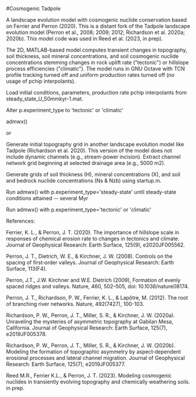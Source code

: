 #Cosmogenic Tadpole

A landscape evolution model with cosmogenic nuclide conservation based on Ferrier and Perron (2020). This is a distant fork of the Tadpole landscape evolution model (Perron et al., 2008; 2009; 2012; Richardson et al. 2020a; 2020b). This model code was used in Reed et al. (2023, in prep).

The 2D, MATLAB-based model computes transient changes in topography, soil thickness, soil mineral concentrations, and soil cosmogenic nuclide concentrations stemming changes in rock uplift rate ("tectonic") or hillslope process efficiencies ("climatic"). The model runs in GNU Octave with TCN profile tracking turned off and uniform production rates turned off (no usage of pchip interpolants).

Load initial conditions, parameters, production rate pchip interpolants from steady_state_U_50mmkyr-1.mat.

Alter p.experiment_type to 'tectonic' or 'climatic'

admwx()

or

Generate initial topography grid in another landscape evolution model like Tadpole (Richardson et al. 2020). This version of the model does not include dynamic channels (e.g., stream-power incision). Extract channel network grid beginning at selected drainage area (e.g., 5000 m2).

Generate grids of soil thickness (H), mineral concentrations (X), and soil and bedrock nuclide concentrations (Ns & Nzb) using startup.m.

Run admwx() with p.experiment_type='steady-state' until steady-state conditions attained -- several Myr

Run admwx() with p.experiment_type='tectonic' or 'climatic'

References:

Ferrier, K. L., & Perron, J. T. (2020). The importance of hillslope scale in responses of chemical erosion rate to changes in tectonics and climate. Journal of Geophysical Research: Earth Surface, 125(9), e2020JF005562.

Perron, J. T., Dietrich, W. E., & Kirchner, J. W. (2008). Controls on the spacing of first‐order valleys. Journal of Geophysical Research: Earth Surface, 113(F4).

Perron, J.T., J.W. Kirchner and W.E. Dietrich (2009), Formation of evenly spaced ridges and valleys. Nature, 460, 502–505, doi: 10.1038/nature08174.

Perron, J. T., Richardson, P. W., Ferrier, K. L., & Lapôtre, M. (2012). The root of branching river networks. Nature, 492(7427), 100-103.

Richardson, P. W., Perron, J. T., Miller, S. R., & Kirchner, J. W. (2020a). Unraveling the mysteries of asymmetric topography at Gabilan Mesa, California. Journal of Geophysical Research: Earth Surface, 125(7), e2019JF005378.

Richardson, P. W., Perron, J. T., Miller, S. R., & Kirchner, J. W. (2020b). Modeling the formation of topographic asymmetry by aspect‐dependent erosional processes and lateral channel migration. Journal of Geophysical Research: Earth Surface, 125(7), e2019JF005377.

Reed M.R., Ferrier K.L., & Perron, J. T. (2023). Modeling cosmogenic nuclides in transiently evolving topography and chemically weathering soils. in prep.

